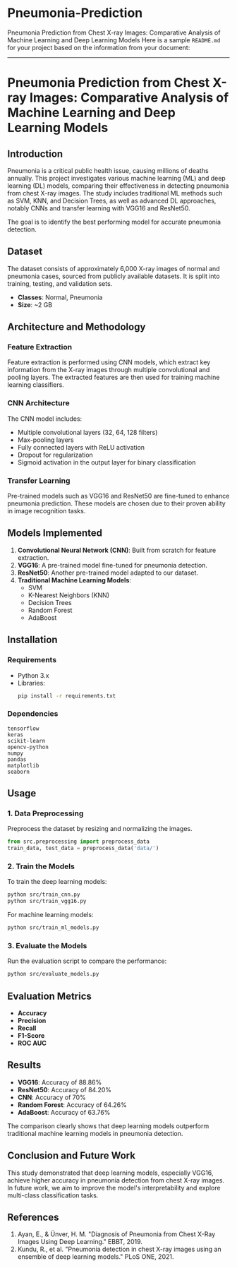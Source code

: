 # Pneumonia-Prediction
Pneumonia Prediction from Chest X-ray Images: Comparative Analysis of Machine Learning and Deep Learning Models
Here is a sample `README.md` for your project based on the information from your document:

---

# Pneumonia Prediction from Chest X-ray Images: Comparative Analysis of Machine Learning and Deep Learning Models


## Introduction
Pneumonia is a critical public health issue, causing millions of deaths annually. This project investigates various machine learning (ML) and deep learning (DL) models, comparing their effectiveness in detecting pneumonia from chest X-ray images. The study includes traditional ML methods such as SVM, KNN, and Decision Trees, as well as advanced DL approaches, notably CNNs and transfer learning with VGG16 and ResNet50.

The goal is to identify the best performing model for accurate pneumonia detection.

## Dataset
The dataset consists of approximately 6,000 X-ray images of normal and pneumonia cases, sourced from publicly available datasets. It is split into training, testing, and validation sets.

- **Classes**: Normal, Pneumonia
- **Size**: ~2 GB

## Architecture and Methodology
### Feature Extraction
Feature extraction is performed using CNN models, which extract key information from the X-ray images through multiple convolutional and pooling layers. The extracted features are then used for training machine learning classifiers.

### CNN Architecture
The CNN model includes:
- Multiple convolutional layers (32, 64, 128 filters)
- Max-pooling layers
- Fully connected layers with ReLU activation
- Dropout for regularization
- Sigmoid activation in the output layer for binary classification

### Transfer Learning
Pre-trained models such as VGG16 and ResNet50 are fine-tuned to enhance pneumonia prediction. These models are chosen due to their proven ability in image recognition tasks.

## Models Implemented
1. **Convolutional Neural Network (CNN)**: Built from scratch for feature extraction.
2. **VGG16**: A pre-trained model fine-tuned for pneumonia detection.
3. **ResNet50**: Another pre-trained model adapted to our dataset.
4. **Traditional Machine Learning Models**:
   - SVM
   - K-Nearest Neighbors (KNN)
   - Decision Trees
   - Random Forest
   - AdaBoost

## Installation
### Requirements
- Python 3.x
- Libraries: 
  ```bash
  pip install -r requirements.txt
  ```

### Dependencies
```
tensorflow
keras
scikit-learn
opencv-python
numpy
pandas
matplotlib
seaborn
```

## Usage
### 1. Data Preprocessing
Preprocess the dataset by resizing and normalizing the images.
```python
from src.preprocessing import preprocess_data
train_data, test_data = preprocess_data('data/')
```

### 2. Train the Models
To train the deep learning models:
```bash
python src/train_cnn.py
python src/train_vgg16.py
```

For machine learning models:
```bash
python src/train_ml_models.py
```

### 3. Evaluate the Models
Run the evaluation script to compare the performance:
```bash
python src/evaluate_models.py
```

## Evaluation Metrics
- **Accuracy**
- **Precision**
- **Recall**
- **F1-Score**
- **ROC AUC**

## Results
- **VGG16**: Accuracy of 88.86%
- **ResNet50**: Accuracy of 84.20%
- **CNN**: Accuracy of 70%
- **Random Forest**: Accuracy of 64.26%
- **AdaBoost**: Accuracy of 63.76%

The comparison clearly shows that deep learning models outperform traditional machine learning models in pneumonia detection.

## Conclusion and Future Work
This study demonstrated that deep learning models, especially VGG16, achieve higher accuracy in pneumonia detection from chest X-ray images. In future work, we aim to improve the model's interpretability and explore multi-class classification tasks.

## References
1. Ayan, E., & Ünver, H. M. "Diagnosis of Pneumonia from Chest X-Ray Images Using Deep Learning." EBBT, 2019.
2. Kundu, R., et al. "Pneumonia detection in chest X-ray images using an ensemble of deep learning models." PLoS ONE, 2021.


